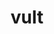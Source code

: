 ---
title: vult
meaning: he/she/it wants
ch: five
pos: conjverb
di: (3rd person singular)
six: y
---